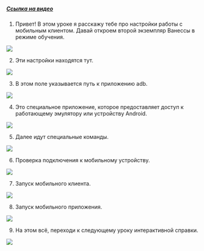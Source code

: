 ﻿##### [Ссылка на видео](https://youtu.be/BFMbktZwRMY)

001. Привет! В этом уроке я расскажу тебе про настройки работы с мобильным клиентом. Давай откроем второй экземпляр Ванессы в режиме обучения.

![](https://vanessa-files.do.bit-erp.ru/Doc/1.2.041.1/MD/Глава02/images/000_ЗакладкаСервисНастройкиКлиентовТестированияМобильныйКлиент.png)

002. Эти настройки находятся тут.

![](https://vanessa-files.do.bit-erp.ru/Doc/1.2.041.1/MD/Глава02/images/009_ЗакладкаСервисНастройкиКлиентовТестированияМобильныйКлиент.png)

003. В этом поле указывается путь к приложению adb.

![](https://vanessa-files.do.bit-erp.ru/Doc/1.2.041.1/MD/Глава02/images/014_ЗакладкаСервисНастройкиКлиентовТестированияМобильныйКлиент.png)

004. Это специальное приложение, которое предоставляет доступ к работающему эмулятору или устройству Android.

![](https://vanessa-files.do.bit-erp.ru/Doc/1.2.041.1/MD/Глава02/images/017_ЗакладкаСервисНастройкиКлиентовТестированияМобильныйКлиент.png)

005. Далее идут специальные команды.

![](https://vanessa-files.do.bit-erp.ru/Doc/1.2.041.1/MD/Глава02/images/018_ЗакладкаСервисНастройкиКлиентовТестированияМобильныйКлиент.png)

006. Проверка подключения к мобильному устройству.

![](https://vanessa-files.do.bit-erp.ru/Doc/1.2.041.1/MD/Глава02/images/021_ЗакладкаСервисНастройкиКлиентовТестированияМобильныйКлиент.png)

007. Запуск мобильного клиента.

![](https://vanessa-files.do.bit-erp.ru/Doc/1.2.041.1/MD/Глава02/images/026_ЗакладкаСервисНастройкиКлиентовТестированияМобильныйКлиент.png)

008. Запуск мобильного приложения.

![](https://vanessa-files.do.bit-erp.ru/Doc/1.2.041.1/MD/Глава02/images/031_ЗакладкаСервисНастройкиКлиентовТестированияМобильныйКлиент.png)

009. На этом всё, переходи к следующему уроку интерактивной справки.

![](https://vanessa-files.do.bit-erp.ru/Doc/1.2.041.1/MD/Глава02/images/034_ЗакладкаСервисНастройкиКлиентовТестированияМобильныйКлиент.png)
